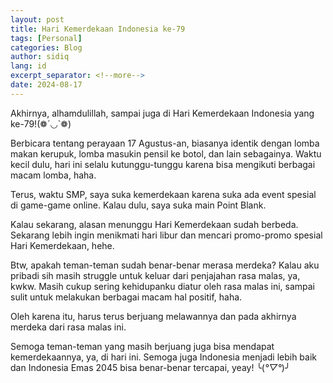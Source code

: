 ```yaml
---
layout: post
title: Hari Kemerdekaan Indonesia ke-79
tags: [Personal]
categories: Blog
author: sidiq
lang: id
excerpt_separator: <!--more-->
date: 2024-08-17
---
```


Akhirnya, alhamdulillah, sampai juga di Hari Kemerdekaan Indonesia yang ke-79!(❁´◡`❁)

<!--more-->

Berbicara tentang perayaan 17 Agustus-an, biasanya identik dengan lomba makan kerupuk, lomba masukin pensil ke botol, dan lain sebagainya. Waktu kecil dulu, hari ini selalu kutunggu-tunggu karena bisa mengikuti berbagai macam lomba, haha.

Terus, waktu SMP, saya suka kemerdekaan karena suka ada event spesial di game-game online. Kalau dulu, saya suka main Point Blank.

Kalau sekarang, alasan menunggu Hari Kemerdekaan sudah berbeda. Sekarang lebih ingin menikmati hari libur dan mencari promo-promo spesial Hari Kemerdekaan, hehe.

Btw, apakah teman-teman sudah benar-benar merasa merdeka? Kalau aku pribadi sih masih struggle untuk keluar dari penjajahan rasa malas, ya, kwkw. Masih cukup sering kehidupanku diatur oleh rasa malas ini, sampai sulit untuk melakukan berbagai macam hal positif, haha.

Oleh karena itu, harus terus berjuang melawannya dan pada akhirnya merdeka dari rasa malas ini.

Semoga teman-teman yang masih berjuang juga bisa mendapat kemerdekaannya, ya, di hari ini. Semoga juga Indonesia menjadi lebih baik dan Indonesia Emas 2045 bisa benar-benar tercapai, yeay! ╰(*°▽°*)╯

